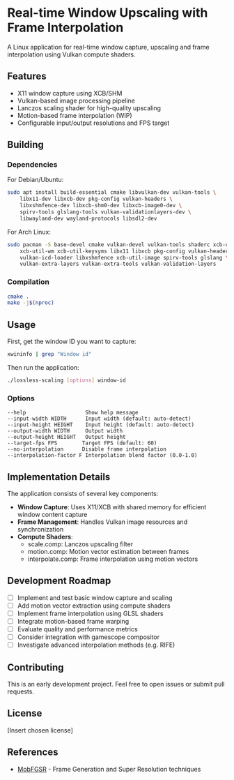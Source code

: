 
# Real-time Window Upscaling with Frame Interpolation

A Linux application for real-time window capture, upscaling and frame interpolation using Vulkan compute shaders.

## Features

- X11 window capture using XCB/SHM
- Vulkan-based image processing pipeline
- Lanczos scaling shader for high-quality upscaling
- Motion-based frame interpolation (WIP)
- Configurable input/output resolutions and FPS target

## Building

### Dependencies

For Debian/Ubuntu:
```bash
sudo apt install build-essential cmake libvulkan-dev vulkan-tools \
    libx11-dev libxcb-dev pkg-config vulkan-headers \
    libxshmfence-dev libxcb-shm0-dev libxcb-image0-dev \
    spirv-tools glslang-tools vulkan-validationlayers-dev \
    libwayland-dev wayland-protocols libsdl2-dev
```

For Arch Linux:
```bash
sudo pacman -S base-devel cmake vulkan-devel vulkan-tools shaderc xcb-util \
    xcb-util-wm xcb-util-keysyms libx11 libxcb pkg-config vulkan-headers \
    vulkan-icd-loader libxshmfence xcb-util-image spirv-tools glslang \
    vulkan-extra-layers vulkan-extra-tools vulkan-validation-layers
```

### Compilation

```bash
cmake .
make -j$(nproc)
```

## Usage

First, get the window ID you want to capture:
```bash
xwininfo | grep "Window id"
```

Then run the application:
```bash
./lossless-scaling [options] window-id
```

### Options

```
--help                   Show help message
--input-width WIDTH      Input width (default: auto-detect)
--input-height HEIGHT    Input height (default: auto-detect) 
--output-width WIDTH     Output width
--output-height HEIGHT   Output height
--target-fps FPS        Target FPS (default: 60)
--no-interpolation      Disable frame interpolation
--interpolation-factor F Interpolation blend factor (0.0-1.0)
```

## Implementation Details

The application consists of several key components:

- **Window Capture**: Uses X11/XCB with shared memory for efficient window content capture
- **Frame Management**: Handles Vulkan image resources and synchronization
- **Compute Shaders**:
  - scale.comp: Lanczos upscaling filter
  - motion.comp: Motion vector estimation between frames
  - interpolate.comp: Frame interpolation using motion vectors

## Development Roadmap

- [ ] Implement and test basic window capture and scaling
- [ ] Add motion vector extraction using compute shaders
- [ ] Implement frame interpolation using GLSL shaders
- [ ] Integrate motion-based frame warping
- [ ] Evaluate quality and performance metrics
- [ ] Consider integration with gamescope compositor
- [ ] Investigate advanced interpolation methods (e.g. RIFE)

## Contributing

This is an early development project. Feel free to open issues or submit pull requests.

## License

[Insert chosen license]

## References

- [MobFGSR](https://github.com/Mob-FGSR/MobFGSR) - Frame Generation and Super Resolution techniques
